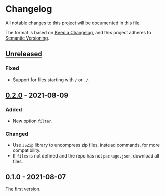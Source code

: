 <!-- deno-fmt-ignore-file -->

# Changelog

All notable changes to this project will be documented in this file.

The format is based on [Keep a Changelog](https://keepachangelog.com/),
and this project adheres to [Semantic Versioning](https://semver.org/).

## [Unreleased]
### Fixed
- Support for files starting with `/` or `./`.

## [0.2.0] - 2021-08-09
### Added
- New option `filter`.

### Changed
- Use `JSZip` library to uncompress zip files, instead commands, for more compatibility.
- If `files` is not defined and the repo has not `package.json`, download all files.

## 0.1.0 - 2021-08-07
The first version.

[Unreleased]: https://github.com/oscarotero/gpm/compare/v0.2.0...HEAD
[0.2.0]: https://github.com/oscarotero/gpm/compare/v0.1.0...v0.2.0
